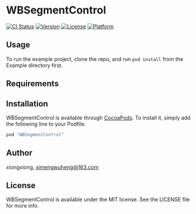 # WBSegmentControl

[![CI Status](http://img.shields.io/travis/xiongxiong/WBSegmentControl.svg?style=flat)](https://travis-ci.org/xiongxiong/WBSegmentControl)
[![Version](https://img.shields.io/cocoapods/v/WBSegmentControl.svg?style=flat)](http://cocoapods.org/pods/WBSegmentControl)
[![License](https://img.shields.io/cocoapods/l/WBSegmentControl.svg?style=flat)](http://cocoapods.org/pods/WBSegmentControl)
[![Platform](https://img.shields.io/cocoapods/p/WBSegmentControl.svg?style=flat)](http://cocoapods.org/pods/WBSegmentControl)

## Usage

To run the example project, clone the repo, and run `pod install` from the Example directory first.

## Requirements

## Installation

WBSegmentControl is available through [CocoaPods](http://cocoapods.org). To install
it, simply add the following line to your Podfile:

```ruby
pod "WBSegmentControl"
```

## Author

xiongxiong, ximengwuheng@163.com

## License

WBSegmentControl is available under the MIT license. See the LICENSE file for more info.
